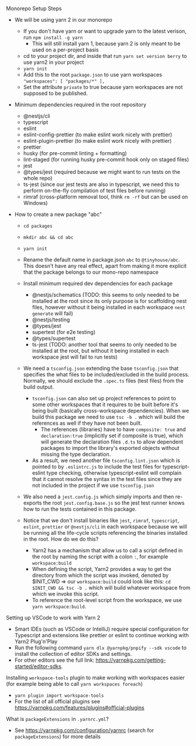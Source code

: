 Monorepo Setup Steps
- We will be using yarn 2 in our monorepo
  - If you don't have yarn or want to upgrade yarn to the latest verison, run `npm install -g yarn`
    - This will still install yarn 1, because yarn 2 is only meant to be used on a per-project basis
  - cd to your project dir, and inside that run `yarn set version berry` to use yarn2 in your project
  - `yarn init`
  - Add this to the root `package.json` to use yarn workspaces
  `"workspaces": [
    "packages/*"
  ],`
  - Set the attribute `private` to true because yarn workspaces are not supposed to be published.


- Minimum dependencies required in the root repository
  - @nestjs/cli
  - typescript
  - eslint
  - eslint-config-prettier (to make eslint work nicely with prettier)
  - eslint-plugin-prettier (to make eslint work nicely with prettier)
  - prettier
  - husky (for pre-commit linting + formatting)
  - lint-staged (for running husky pre-commit hook only on staged files)
  - jest
  - @types/jest (required because we might want to run tests on the whole repo)
  - ts-jest (since our jest tests are also in typescript, we need this to perform on-the-fly compilation of test files before running)
  - rimraf (cross-platform removal tool, think `rm -rf` but can be used on Windows)


- How to create a new package "abc"
  - `cd packages`
  - `mkdir abc && cd abc`
  - `yarn init`
  - Rename the default name in package.json `abc` to `@tinyhouse/abc`. This doesn't have any real effect, apart from making
  it more explicit that the package belongs to our mono-repo namespace
  - Install minimum required dev dependencies for each package
    - @nestjs/schematics (TODO: this seems to only needed to be installed at the root since its only purpose is for scaffolding nest files, however without it being installed in each workspace `nest generate` will fail)
    - @nestjs/testing
    - @types/jest
    - supertest (for e2e testing)
    - @types/supertest
    - ts-jest (TODO: another tool that seems to only needed to be installed at the root, but without it being installed in each workspace jest will fail to run tests)
  - We need a `tsconfig.json` extending the base `tsconfig.json` that specifies the what files to be included/excluded in the build process. Normally, we should exclude the `.spec.ts` files (test files) from the build output.
    - `tsconfig.json` can also set up project references to point to some other workspaces that it requires to be built before it's being built (basically cross-workspace dependencies). When we build this package we need to use `tsc -b .` which will build the references as well if they have not been built.
      - The references (libraries) have to have `composite: true` and `declaration:true` (implicitly set if composite is true), which will generate the declaration files `.d.ts` to allow dependent packages to import the library's exported objects without missing the type declaration.
    - As a result, we need another file `tsconfig.lint.json` which is pointed to by `.eslintrc.js` to include the test files for typescript-eslint type checking, otherwise typescript-eslint will complain that it cannot resolve the syntax in the test files since they are not included in the project if we use `tsconfig.json`
  - We also need a `jest.config.js` which simply imports and then re-exports the root `jest.config.base.js` so the jest test runner knows how to run the tests contained in this package.


  - Notice that we don't install binaries like `jest`, `rimraf`, `typescript`, `eslint`, `prettier` or `@nestjs/cli` in each workspace because we will be running all the life-cycle scripts referencing the binaries installed in the root. How do we do this?
    - Yarn2 has a mechanism that allow us to call a script defined in the root by naming the script with a colon `:`,
    for example `workspace:build`
    - When defining the script, Yarn2 provides a way to get the directory from which the script was invoked, denoted by $INIT_CWD
      => our `workspace:build` could look like this: `cd $INIT_CWD && tsc -b .` which will build whatever workspace from which we invoke this script.
    - To reference the root-level script from the workspace, we use `yarn workspace:build`.


Setting up VSCode to work with Yarn 2
- Smart IDEs (such as VSCode or IntelliJ) require special configuration for Typescript and extensions like prettier or eslint
to continue working with Yarn2 Plug'n'Play
- Run the following command `yarn dlx @yarnpkg/pnpify --sdk vscode` to install the collection of editor SDKs and settings.
- For other editors see the full link: https://yarnpkg.com/getting-started/editor-sdks.


Installing `workspace-tools` plugin to make working with workspaces easier (for example being able to call `yarn workspaces foreach`)
- `yarn plugin import workspace-tools`
- For the list of all official plugins see https://yarnpkg.com/features/plugins#official-plugins


What is `packageExtensions` in `.yarnrc.yml`?
- See https://yarnpkg.com/configuration/yarnrc (search for `packageExtensions`) for more details